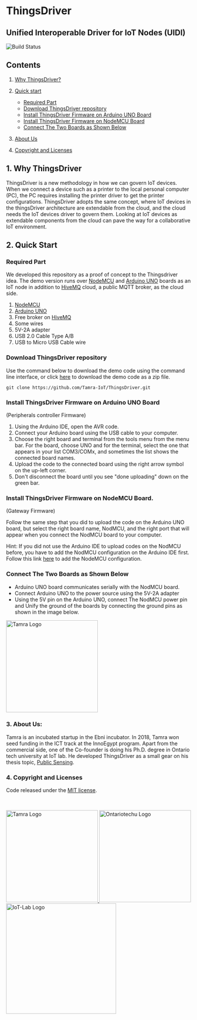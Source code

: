 # ThingsDriver

## Unified Interoperable Driver for IoT Nodes (UIDI)


![Build Status](https://travis-ci.org/joemccann/dillinger.svg?branch=master)

## Contents
 1. [Why ThingsDriver?](#1-why-thingsdriver)
 2. [Quick start](#2-quick-start)
    - [Required Part](#required-part)
    - [Download ThingsDriver repository](#download-thingsdriver-repository)
    - [Install ThingsDriver Firmware on Arduino UNO Board](#install-thingsdriver-firmware-on-arduino-uno-board)
    - [Install ThingsDriver Firmware on NodeMCU Board](#install-thingsdriver-firmware-on-arduino-uno-board)
    - [Connect The Two Boards as Shown Below](#connect-the-two-boards-as-shown-below)

 4. [About Us](#3-about-us)
 5. [Copyright and Licenses](#4-copyright-and-licenses)

## 1. Why ThingsDriver
ThingsDriver is a new methodology in how we can govern IoT devices. When we connect a device such as a printer to the local personal computer (PC), the PC requires installing the printer driver to get the printer configurations. ThingsDriver adopts the same concept, where IoT devices in the thingsDriver architecture are extendable from the cloud, and the cloud needs the IoT devices driver to govern them. Looking at IoT devices as extendable components from the cloud can pave the way for a collaborative IoT environment.

## 2. Quick Start
 ### Required Part
 We developed this repository as a proof of concept to the Thingsdriver idea. The demo version runs over [NodeMCU](https://www.nodemcu.com/index_en.html) and [Arduino UNO](https://docs.arduino.cc/hardware/uno-rev3) boards as an IoT node in addition to [HiveMQ](https://www.hivemq.com/) cloud, a public MQTT broker, as the cloud side.
 1. [NodeMCU](https://www.nodemcu.com/index_en.html) 
 2. [Arduino UNO](https://docs.arduino.cc/hardware/uno-rev3) 
 3. Free broker on [HiveMQ](https://www.hivemq.com/)
 4. Some wires
 5. 5V-2A adapter
 6. USB 2.0 Cable Type A/B
 7. USB to Micro USB Cable wire
 ### Download ThingsDriver repository 
 Use the command below to download the demo code using the command line interface, or click [here](https://github.com/Tamra-IoT/ThingsDriver/archive/refs/heads/main.zip) to download the demo code as a zip file.
 
 ```
git clone https://github.com/Tamra-IoT/ThingsDriver.git
```
 ### Install ThingsDriver Firmware on Arduino UNO Board 
 (Peripherals controller Firmware)
 1. Using the Arduino IDE, open the AVR code.
 2. Connect your Arduino board using the USB cable to your computer.
 3. Choose the right board and terminal from the tools menu from the menu bar. For the board, choose UNO and for the terminal, select the one that appears in your list COM3/COMx, and sometimes the list shows the connected board names.
 4. Upload the code to the connected board using the right arrow symbol on the up-left corner.
 5. Don't disconnect the board until you see "done uploading" down on the green bar.  
 
 ### Install ThingsDriver Firmware on NodeMCU Board. 
 (Gateway Firmware)
 
 Follow the same step that you did to upload the code on the Arduino UNO board, but select the right board name, NodMCU, and the right port that will appear when you connect the NodMCU board to your computer.
 
 Hint: If you did not use the Arduino IDE to upload codes on the NodMCU before, you have to add the NodMCU configuration on the Arduino IDE first. Follow this link [here](https://create.arduino.cc/projecthub/electropeak/getting-started-w-nodemcu-esp8266-on-arduino-ide-28184f) to add the NodeMCU configuration.
 
 ### Connect The Two Boards as Shown Below
 - Arduino UNO board communicates serially with the NodMCU board.
 - Connect Arduino UNO to the power source using the 5V-2A adapter
 - Using the 5V pin on the Arduino UNO, connect The NodMCU power pin and Unify the ground of the boards by connecting the ground pins as shown in the image below.   
<a href="https://tamra-iot.com/">
<img src="https://elewah.github.io/Tamra/ThingsDriver/schematic_bb.svg" width="250" alt="Tamra Logo" title="Tamra">
</a>


 

### 3. About Us:
Tamra is an incubated startup in the Ebni incubator. In 2018, Tamra won seed funding in the ICT track at the InnoEgypt program. Apart from the commercial side, one of the Co-founder is doing his Ph.D. degree in Ontario tech university at IoT lab. He developed ThingsDriver as a small gear on his thesis topic, [Public Sensing](https://elewah.github.io/Public-Sensing/Public-Sensing.html).


 
### 4. Copyright and Licenses

Code released under the [MIT license](LICENSE).

## 
</br>
<a href="https://tamra-iot.com/">
<img src="https://elewah.github.io/Tamra/logos/logo-horizontal.png" width="250" alt="Tamra Logo" title="Tamra">
</a>
<a href="https://ontariotechu.ca/">
<img src="https://elewah.github.io/Tamra/logos/ontariotechu-log.jpg"  alt="Ontariotechu Logo"  width="250">
</a>
<a href="https://iotresearchlab.ca/">
<img src="https://elewah.github.io/Tamra/logos/IoT-lab.png" width="300" alt="IoT-Lab Logo" title="IoT Lab">
</a>
